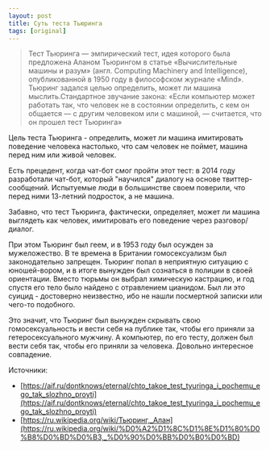 ```yaml
---
layout: post
title: Суть теста Тьюринга
tags: [original]
---
```


> Тест Тьюринга — эмпирический тест, идея которого была предложена Аланом Тьюрингом в статье «Вычислительные машины и разум» (англ. Computing Machinery and Intelligence), опубликованной в 1950 году в философском журнале «Mind». Тьюринг задался целью определить, может ли машина мыслить.Стандартное звучание закона: «Если компьютер может работать так, что человек не в состоянии определить, с кем он общается — с другим человеком или с машиной, — считается, что он прошел тест Тьюринга»

Цель теста Тьюринга - определить, может ли машина имитировать поведение человека настолько, что сам человек не поймет, машина перед ним или живой человек.

Есть прецедент, когда чат-бот смог пройти этот тест: в 2014 году разработали чат-бот, который "научился" диалогу на основе твиттер-сообщений. Испытуемые люди в большинстве своем поверили, что перед ними 13-летний подросток, а не машина.

Забавно, что тест Тьюринга, фактически, определяет, может ли машина выглядеть как человек, имитировать его поведение через разговор/диалог. 

При этом Тьюринг был геем, и в 1953 году был осужден за мужеложество. В те времена в Британии гомосексуализм был законодательно запрещен. Тьюринг попал в неприятную ситуацию с юношей-вором, и в итоге вынужден был сознаться в полиции в своей ориентации. Вместо тюрьмы он выбрал химическую кастрацию, и год спустя его тело было найдено с отравлением цианидом. Был ли это суицид - достоверно неизвестно, ибо не нашли посмертной записки или чего-то подобного.

Это значит, что Тьюринг был вынужден скрывать свою гомосексуальность и вести себя на публике так, чтобы его приняли за гетеросексуального мужчину. А компьютер, по его тесту, должен был вести себя так, чтобы его приняли за человека. Довольно интересное совпадение.

Источники:

- [https://aif.ru/dontknows/eternal/chto_takoe_test_tyuringa_i_pochemu_ego_tak_slozhno_proyti](https://aif.ru/dontknows/eternal/chto_takoe_test_tyuringa_i_pochemu_ego_tak_slozhno_proyti)
- [https://ru.wikipedia.org/wiki/Тьюринг,_Алан](https://ru.wikipedia.org/wiki/%D0%A2%D1%8C%D1%8E%D1%80%D0%B8%D0%BD%D0%B3,_%D0%90%D0%BB%D0%B0%D0%BD)